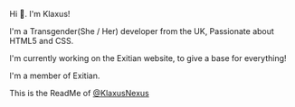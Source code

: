 Hi 👋. I'm Klaxus!

I'm a Transgender(She / Her) developer from the UK, Passionate about HTML5 and CSS.

I'm currently working on the Exitian website, to give a base for everything!

I'm a member of Exitian.

This is the ReadMe of [@KlaxusNexus](https://github.com/klaxusnexus)
